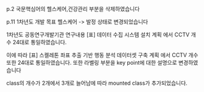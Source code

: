p.2
국문핵심어의 헬스케어,건강관리 부분을 삭제하였습니다

p.11
1차년도 개발 목표 헬스케어 -> 발정 상태로 변경되었습니다

1차년도 공동연구개발기관 연구내용
[표] 데이터 수집 시스템 설치 계획
에서 CCTV 개수 24대로 통일하였습니다.

이에 따라 
[표] 스켈레톤 좌표 추출 기반 행동 분석 데이터셋 구축 계획
에서 CCTV 개수또한 24대로 통일하였습니다.
또한 라벨링 부분을 key point에 대한 설명으로 변경하였습니다

class의 개수가 2개에서 3개로 늘어남에 따라
mounted class가 추가되었습니다.
